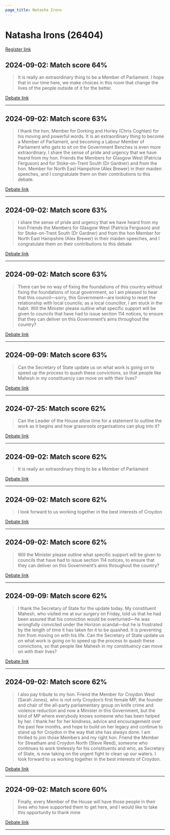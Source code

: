 ```yaml
---
page_title: Natasha Irons
---
```


# Natasha Irons  (26404)

[Register link](https://www.theyworkforyou.com/mp/26404/register)



## 2024-09-02: Match score 64%

>It is really an extraordinary thing to be a Member of Parliament. I hope that in our time here, we make choices in this room that change the lives of the people outside of it for the better.

[Debate link](https://www.theyworkforyou.com/debates/?id=2024-09-02a.112.2) 

---



## 2024-09-02: Match score 63%

>I thank the hon. Member for Dorking and Horley (Chris Coghlan) for his moving and powerful words. It is an extraordinary thing to become a Member of Parliament, and becoming a Labour Member of Parliament who gets to sit on the Government Benches is even more extraordinary. I share the sense of pride and urgency that we have heard from my hon. Friends the Members for Glasgow West (Patricia Ferguson) and for Stoke-on-Trent South (Dr Gardner) and from the hon. Member for North  East Hampshire (Alex Brewer) in their maiden speeches, and I congratulate them on their contributions to this debate.

[Debate link](https://www.theyworkforyou.com/debates/?id=2024-09-02a.112.2) 

---



## 2024-09-02: Match score 63%

>I share the sense of pride and urgency that we have heard from my hon Friends the Members for Glasgow West (Patricia Ferguson) and for Stoke-on-Trent South (Dr Gardner) and from the hon Member for North  East Hampshire (Alex Brewer) in their maiden speeches, and I congratulate them on their contributions to this debate

[Debate link](https://www.theyworkforyou.com/debates/?id=2024-09-02a.112.2) 

---



## 2024-09-02: Match score 63%

>There can be no way of fixing the foundations of this country without fixing the foundations of local government, so I am pleased to hear that this council—sorry, this Government—are looking to reset the relationship with local councils; as a local councillor, I am stuck in the habit. Will the Minister please outline what specific support will be given to councils that have had to issue section 114 notices, to ensure that they can deliver on this Government’s aims throughout the country?

[Debate link](https://www.theyworkforyou.com/debates/?id=2024-09-02a.15.4) 

---



## 2024-09-09: Match score 63%

>Can the Secretary of State update us on what work is going on to speed up the process to quash these convictions, so that people like Mahesh in my constituency can move on with their lives?

[Debate link](https://www.theyworkforyou.com/debates/?id=2024-09-09b.591.0) 

---



## 2024-07-25: Match score 62%

>Can the Leader of the House allow time for a statement to outline the work as it begins and how grassroots organisations can plug into it?

[Debate link](https://www.theyworkforyou.com/debates/?id=2024-07-25e.828.3) 

---



## 2024-09-02: Match score 62%

>It is really an extraordinary thing to be a Member of Parliament

[Debate link](https://www.theyworkforyou.com/debates/?id=2024-09-02a.112.2) 

---



## 2024-09-02: Match score 62%

>I look forward to us working together in the best interests of Croydon

[Debate link](https://www.theyworkforyou.com/debates/?id=2024-09-02a.112.2) 

---



## 2024-09-02: Match score 62%

>Will the Minister please outline what specific support will be given to councils that have had to issue section 114 notices, to ensure that they can deliver on this Government’s aims throughout the country?

[Debate link](https://www.theyworkforyou.com/debates/?id=2024-09-02a.15.4) 

---



## 2024-09-09: Match score 62%

>I thank the Secretary of State for the update today. My constituent Mahesh, who visited me at our surgery on Friday, told us that he had been assured that his conviction would be overturned—he was wrongfully convicted under the Horizon scandal—but he is frustrated by the length of time it has taken for it to be quashed. It is preventing him from moving on with his life. Can the Secretary of State update us on what work is going on to speed up the process to quash these convictions, so that people like Mahesh in my constituency can move on with their lives?

[Debate link](https://www.theyworkforyou.com/debates/?id=2024-09-09b.591.0) 

---



## 2024-09-02: Match score 62%

>I also pay tribute to my hon. Friend the Member for Croydon West (Sarah Jones), who is not only Croydon’s first female MP, the founder and chair of the all-party parliamentary group on knife crime and violence reduction and now a Minister in this Government, but the kind of MP where everybody knows someone who has been helped by her. I thank her for her kindness, advice and encouragement over the past few months, and hope to build on her legacy and continue to stand up for Croydon in the way that she has always done. I am thrilled to join those Members and my right hon. Friend the Member for Streatham and Croydon North (Steve Reed), someone who continues to work tirelessly for his constituents and who, as Secretary of State, is now taking on the urgent fight to clean up our waters. I look forward to us working together in the best interests of Croydon.

[Debate link](https://www.theyworkforyou.com/debates/?id=2024-09-02a.112.2) 

---



## 2024-09-02: Match score 60%

>Finally, every Member of the House will have those people in their lives who have supported them to get here, and I would like to take this opportunity to thank mine

[Debate link](https://www.theyworkforyou.com/debates/?id=2024-09-02a.112.2) 

---

